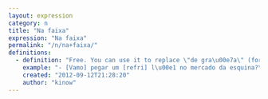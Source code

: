 ```yaml
---
layout: expression
category: n
title: "Na faixa"
expression: "Na faixa"
permalink: "/n/na+faixa/"
definitions:
  - definition: "Free. You can use it to replace \"de gra\u00e7a\" (for free), in an expression."
    example: "- [Vamo] pegar um [refri] l\u00e1 no mercado da esquina?\n- Claro! Ouvi dizer que ele est\u00e1 dando refri na faixa!"
    created: "2012-09-12T21:28:20"
    author: "kinow"
---
```

